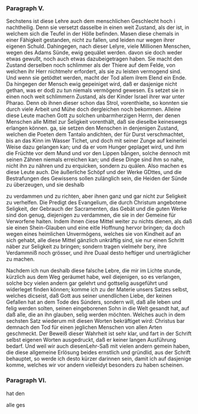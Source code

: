 
<!-- content-0131.xml Seite 173 -->
### Paragraph V. ###


Sechstens ist diese Lehre auch dem menschlichen
Geschlecht hoch i nachtheilig. Denn sie versetzt
dasselbe in einen weit Zustand, als der
ist, in welchem sich die Teufel in der Hölle befinden.
Masen diese chemals in einer Fähigkeit gestanden, nicht
zu fallen, und leiden nur wegen ihrer eigenen Schuld.
Dahingegen, nach dieser Lelyre, viele Millionen Menschen,
wegen des Adams Sünde, ewig gequälet werden.
davon sie doch weder etwas gewußt, noch auch etwas
dazubeigetragen haben. Sie macht den Zustand
derselben noch schlimmer als der Thiere auf dem Felde,
von welchen ihr Herr nichtmehr erfordert, als sie zu leisten
vermogend sind. Und wenn sie getödtet werden,
macht der Tod allem ilrem Elend ein Ende. Da hingegen
der Mensch ewig gepeiniget wird, daß er dasjenige
nicht gethan, was er dod) zu tun niemals vermögend
gewesen. Es setzet sie in einen noch weit schlimmern Zustand,
als der Kinder Israel ihrer war unter Pharao.
Denn ob ihnen dieser schon das Strol, vorenthielte, so
konnten sie durch viele Arbeit und Mühe doch dergleichen
noch bekommen. Alleine diese Leute machen Gott zu
solchen unbarmherzigen Herrn, der denen Menschen
alle Mittel zur Šeligkeit vorenthält, daß sie dieselbe
keineswegs erlangen können. ga, sie setzen den
Menschen in denjenigen Zustand, welchen die Poeten
dem Tantalo andichten, der für Durst verschmachtet,
bis an das Kinn im Wasser Tichet, und doch mit seiner
Zunge auf keinerlei Weise dazu gelangen kan; und da
er vom Hunger geplaget wird, und ihm die Früchte vor
dem Mund und vor den Lippen bången, solche dennoch
mit seinen Zähnen niemals erreichen kan; und diese
Dinge sind ihm so nahe, nicht ihn zu nähren und zu erquicken,
sondern zu quảlen. Also machen es diese Leute
auch. Die äußerliche Schöpf und der Werke GDttes,
und die Bestrafungen des Gewissens sollen zulänglich
sein, die Heiden der Sünde zu überzeugen, und sie deshalb
<!-- Seite 174 -->
zu verdammen und zu richten, aber ihnen ganz und gar
nicht zur Seligkeit zu verhelfen. Die Predigt des 
Evangelium, die durch Christum angebotene Seligkeit, 
der Gebrauch der Sacramenten, das Gebät und die 
guten Werke sind don genug, diejenigen zu verdammen, 
die sie in der Gemeine für Verworfene haiten. 
Indem ihnen čiese Mittel weiter zu nichts dienen, als 
daß sie einen Shein-Glauben und eine eitle Hoffnung 
hervor bringen; da doch wegen eines heimlichen Unvermögens, 
welches sie von Kindheit auf an sich gehabt, 
alle diese Mittel gänzlich unkräftig sind, sie nur einen 
Schritt náber zur Seligkeit zu bringen; sondern tragen 
vielmehr bery, ihre Verdammniß noch grösser, und ihre 
Duaal desto heftiger und unerträglicher zu machen.

Nachdem ich nun deshalb diese falsche Lebre, die mir im 
Lichte stunde, kürzlich aus dem Weg geräumet habe, 
weil diejenigen, so es verlangen, solche bcy vielen 
andern gar gelehrt und gottselig ausgeführt und widerleget finden 
können; komme ich zu der Materie unsers Satzes 
selbst, welches dicseist, daß Gott aus seiner unendlichen 
Liebe, der keinen Gefallen hat an dem Tode 
des Súnders, sondern will, daß alle leben und 
felig werden solten, seinen eingeborenen Sohn in
die Welt gesandt hat, auf daß alle, die an ihn 
glauben, selig werden möchten. Welches auch in
dem sechsten Satz wiederum mit diesen Worten bekräftiget
wird: Christus bar demnach den Tod für 
einen jeglichen Menschen von allen Arten geschmeckt. 
Der Beweiß dieser Wahrheit ist sehr klar, 
und fart in der Schrift selbst eigenen Worten ausgedruckt, 
daß er keiner langen Ausführung bedarf. Und 
weil wir auch diesenLehr-Saß mit vielen andern gemein 
haben, die diese allgemeine Erlösung beides ernstlich 
und gründlid, aus der Schrift behauptet, so werde ich 
desto kürzer darinnen sein, damit ich auf dasjenige komme, 
welches wir vor andern vielleidyt besonders zu haben 
scheinen.
<!-- Seite 174 -->

### Paragraph  VI. ###

hat den

alle ges